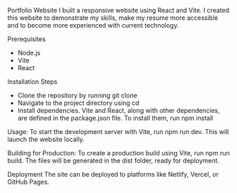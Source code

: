 Portfolio Website
I built a responsive website using React and Vite. I created this website to demonstrate my skills, make my resume more accessible and to become more experienced with current technology.

Prerequisites
- Node.js
- Vite
- React

Installation
Steps
- Clone the repository by running git clone
- Navigate to the project directory using cd
- Install dependencies. Vite and React, along with other dependencies, are defined in the package.json file. To install them, run npm install

Usage:
To start the development server with Vite, run npm run dev. This will launch the website locally.

Building for Production:
To create a production build using Vite, run npm run build. The files will be generated in the dist folder, ready for deployment.

Deployment
The site can be deployed to platforms like Netlify, Vercel, or GitHub Pages.

